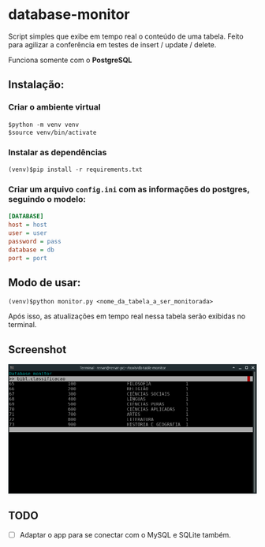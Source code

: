 # database-monitor

Script simples que exibe em tempo real o conteúdo de uma tabela. Feito para agilizar a conferência em testes de insert / update / delete.

Funciona somente com o **PostgreSQL**

## Instalação:
### Criar o ambiente virtual
```shell
$python -m venv venv
$source venv/bin/activate
```

### Instalar as dependências
```shell
(venv)$pip install -r requirements.txt
```

### Criar um arquivo `config.ini` com as informações do postgres, seguindo o modelo:
```ini
[DATABASE]
host = host
user = user
password = pass
database = db
port = port
```

## Modo de usar:
```shell
(venv)$python monitor.py <nome_da_tabela_a_ser_monitorada>
```

Após isso, as atualizações em tempo real nessa tabela serão exibidas no terminal.

## Screenshot

![screenshot](https://github.com/Doc-McCoy/database-monitor/blob/master/screenshot.png)

## TODO

- [ ] Adaptar o app para se conectar com o MySQL e SQLite também.
